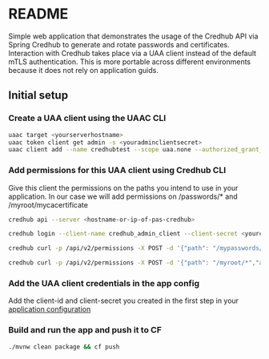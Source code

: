 # README #

Simple web application that demonstrates the usage of the Credhub API via Spring Credhub to generate and rotate passwords and certificates. Interaction with Credhub takes place via a UAA client instead of the default mTLS authentication. This is more portable across different environments because it does not rely on application guids.

## Initial setup

### Create a UAA client using the UAAC CLI
```bash
uaac target <yourserverhostname>
uaac token client get admin -s <youradminclientsecret>
uaac client add --name credhubtest --scope uaa.none --authorized_grant_types client_credentials --authorities "credhub.write,credhub.read"

```

### Add permissions for this UAA client using Credhub CLI
Give this client the permissions on the paths you intend to use in your application. In our case we will add permissions on /passwords/* and /myroot/mycacertificate

```bash
credhub api --server <hostname-or-ip-of-pas-credhub>

credhub login --client-name credhub_admin_client --client-secret <yourcredhubadminclientsecret>

credhub curl -p /api/v2/permissions -X POST -d '{"path": "/mypasswords/*","actor": "uaa-client:credhubtest", "operations": ["read","write"]}'

credhub curl -p /api/v2/permissions -X POST -d '{"path": "/myroot/*","actor": "uaa-client:credhubtest", "operations": ["read","write"]}'
```

### Add the UAA client credentials in the app config

Add the client-id and client-secret you created in the first step in your [application configuration](https://github.com/NLxAROSA/pcf-credhub/blob/master/src/main/resources/application.yml)

### Build and run the app and push it to CF
```bash
./mvnw clean package && cf push
```